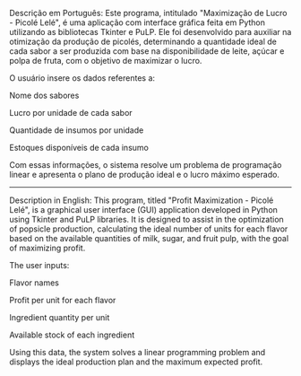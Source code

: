Descrição em Português:
Este programa, intitulado "Maximização de Lucro - Picolé Lelé", é uma aplicação com interface gráfica feita em Python utilizando as bibliotecas Tkinter e PuLP. Ele foi desenvolvido para auxiliar na otimização da produção de picolés, determinando a quantidade ideal de cada sabor a ser produzida com base na disponibilidade de leite, açúcar e polpa de fruta, com o objetivo de maximizar o lucro.

O usuário insere os dados referentes a:

Nome dos sabores

Lucro por unidade de cada sabor

Quantidade de insumos por unidade

Estoques disponíveis de cada insumo

Com essas informações, o sistema resolve um problema de programação linear e apresenta o plano de produção ideal e o lucro máximo esperado.


------------------------------------------------------------------------------------------------------------------------------------------------

Description in English:
This program, titled "Profit Maximization - Picolé Lelé", is a graphical user interface (GUI) application developed in Python using Tkinter and PuLP libraries. It is designed to assist in the optimization of popsicle production, calculating the ideal number of units for each flavor based on the available quantities of milk, sugar, and fruit pulp, with the goal of maximizing profit.

The user inputs:

Flavor names

Profit per unit for each flavor

Ingredient quantity per unit

Available stock of each ingredient

Using this data, the system solves a linear programming problem and displays the ideal production plan and the maximum expected profit.
